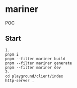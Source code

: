 # mariner
POC
## Start
```
1.
pnpm i
pnpm --filter mariner build
pnpm --filter mariner generate
pnpm --filter mariner dev
2.
cd playground/client/index
http-server .
```
